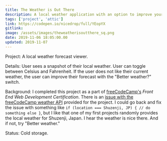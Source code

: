```yaml
---
title: The Weather is Out There
description: A local weather application with an option to improve your forecast
tags: ['project', 'attic']
link: https://codepen.io/nicedrop/full/YEopYX
gitlink:
image: /assets/images/theweatherisoutthere_sq.png
date: 2019-11-06 18:05:00.00
updated: 2019-11-07
---
```


Project: A local weather forecast viewer.

Details: User sees a snapshot of their local weather. User can toggle between Celsius and Fahrenheit. If the user does not like their current weather, the user can improve their forecast with the "Better weather?" switch.

Background: I completed this project as a part of [freeCodeCamp's](https://www.freecodecamp.org 'freeCodeCamp website') _Front End Web Development Certification_. There is an [issue with the freeCodeCamp weather API](https://www.freecodecamp.org/forum/t/weather-challenge-url-functioning-randomly/184650/2 'freeCodeCamp Forum post on weather API issue') provided for the project. I could go back and fix the issue with something like `if (location === Shuzenji, JP) { // do something else }`, but I like that one of my first projects randomly provides the local weather for Shuzenji, Japan. I hear the weather is nice there. And if not, try "Better weather."

Status: Cold storage.
